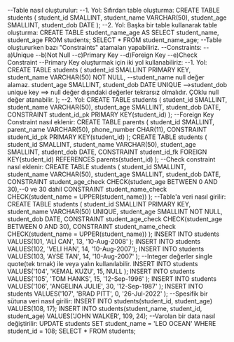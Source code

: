 --Table nasıl oluşturulur:
--1. Yol: Sıfırdan table oluşturma:
CREATE TABLE students
(
student_id SMALLINT,
student_name VARCHAR(50),
student_age SMALLINT,
student_dob DATE
);
--2. Yol: Başka bir table kullanarak table oluşturma:
CREATE TABLE student_name_age
AS SELECT student_name, student_age
FROM students;
SELECT * FROM student_name_age;
--Table oluştururken bazı "Constraints" atamaları yapabiliriz.
--Constraints:
--a)Unique
--b)Not Null
--c)Primary Key
--d)Foreign Key
--e)Check Constraint
--Primary Key oluşturmak için iki yol kullanabiliriz:
--1. Yol:
CREATE TABLE students
(
student_id SMALLINT PRIMARY KEY,
student_name VARCHAR(50) NOT NULL, --student_name null değer alamaz.
student_age SMALLINT,
student_dob DATE UNIQUE -->student_dob unique key ==> null değer dışındaki değerler tekrarsız olmalıdır. ÇOklu null değer atanabilir.
);
--2. Yol:
CREATE TABLE students
(
student_id SMALLINT,
student_name VARCHAR(50),
student_age SMALLINT,
student_dob DATE,
CONSTRAINT student_id_pk PRIMARY KEY(student_id)
);
--Foreign Key Constraint nasıl eklenir:
CREATE TABLE parents
(
student_id SMALLINT,
parent_name VARCHAR(50),
phone_number CHAR(11),
CONSTRAINT student_id_pk PRIMARY KEY(student_id)
);
CREATE TABLE students
(
student_id SMALLINT,
student_name VARCHAR(50),
student_age SMALLINT,
student_dob DATE,
CONSTRAINT student_id_fk FOREIGN KEY(student_id) REFERENCES parents(student_id)
);
--Check constraint nasıl eklenir:
CREATE TABLE students
(
student_id SMALLINT,
student_name VARCHAR(50),
student_age SMALLINT,
student_dob DATE,
CONSTRAINT student_age_check CHECK(student_age BETWEEN 0 AND 30),--0 ve 30 dahil
CONSTRAINT student_name_check CHECK(student_name = UPPER(student_name))
);
--Table'a veri nasıl girilir:
CREATE TABLE students
(
student_id SMALLINT PRIMARY KEY,
student_name VARCHAR(50) UNIQUE,
student_age SMALLINT NOT NULL,
student_dob DATE,
CONSTRAINT student_age_check CHECK(student_age BETWEEN 0 AND 30),
CONSTRAINT student_name_check CHECK(student_name = UPPER(student_name))
);
INSERT INTO students VALUES(101, 'ALİ CAN', 13, '10-Aug-2008' );
INSERT INTO students VALUES(102, 'VELI HAN', 14, '10-Aug-2007');
INSERT INTO students VALUES(103, 'AYSE TAN', 14, '10-Aug-2007' );
--Integer değerler single quote(tek tırnak) ile veya yalın kullanılabilir.
INSERT INTO students VALUES('104', 'KEMAL KUZU', 15, NULL );
INSERT INTO students VALUES('105', 'TOM HANKS', 15, '12-Sep-1996' );
INSERT INTO students VALUES('106', 'ANGELINA JULIE', 30, '12-Sep-1987' );
INSERT INTO students VALUES('107', 'BRAD PITT', 0, '26-Jul-2022' );
--Spesifik bir sütuna veri nasıl girilir:
INSERT INTO students(student_id, student_age) VALUES(108, 17);
INSERT INTO students(student_name, student_id, student_age) VALUES('JOHN WALKER', 109, 24);
--Varolan bir data nasıl değiştirilir:
UPDATE students
SET student_name = 'LEO OCEAN'
WHERE student_id = 108;
SELECT * FROM students;
